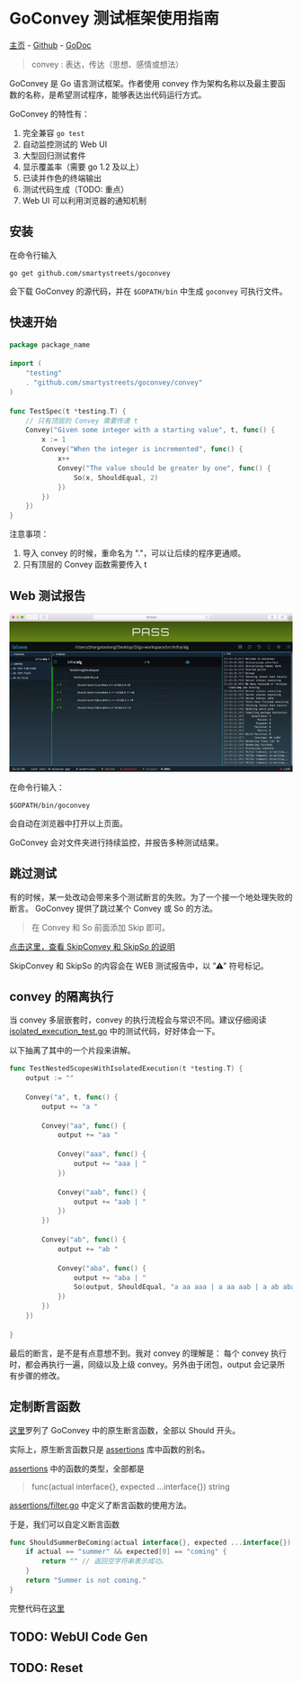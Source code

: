 # GoConvey 测试框架使用指南

[主页](http://goconvey.co/) -
[Github](https://github.com/smartystreets/goconvey) -
[GoDoc](https://godoc.org/github.com/smartystreets/goconvey#pkg-subdirectories)

> convey :
> 表达，传达（思想、感情或想法）

GoConvey 是 Go 语言测试框架。作者使用 convey 作为架构名称以及最主要函数的名称，是希望测试程序，能够表达出代码运行方式。

GoConvey 的特性有：

1. 完全兼容 `go test`
1. 自动监控测试的 Web UI
1. 大型回归测试套件
1. 显示覆盖率（需要 go 1.2 及以上）
1. 已读并作色的终端输出
1. 测试代码生成（TODO: 重点）
1. Web UI 可以利用浏览器的通知机制

## 安装

在命令行输入

```shell
go get github.com/smartystreets/goconvey
```

会下载 GoConvey 的源代码，并在 `$GOPATH/bin` 中生成 `goconvey` 可执行文件。

## 快速开始

```go
package package_name

import (
    "testing"
    . "github.com/smartystreets/goconvey/convey"
)

func TestSpec(t *testing.T) {
    // 只有顶层的 Convey 需要传递 t
    Convey("Given some integer with a starting value", t, func() {
        x := 1
        Convey("When the integer is incremented", func() {
            x++
            Convey("The value should be greater by one", func() {
                So(x, ShouldEqual, 2)
            })
        })
    })
}
```

注意事项：

1. 导入 convey 的时候，重命名为 "."，可以让后续的程序更通顺。
1. 只有顶层的 Convey 函数需要传入 t

## Web 测试报告

![GoConvey-WEB](GoConvey-WEB.webp)

在命令行输入：

```shell
$GOPATH/bin/goconvey
```

会自动在浏览器中打开以上页面。

GoConvey 会对文件夹进行持续监控，并报告多种测试结果。

## 跳过测试

有的时候，某一处改动会带来多个测试断言的失败。为了一个接一个地处理失败的断言。 GoConvey 提供了跳过某个 Convey 或 So 的方法。

> 在 Convey 和 So 前面添加 Skip 即可。

[点击这里，查看 SkipConvey 和 SkipSo 的说明](https://godoc.org/github.com/smartystreets/goconvey/convey#SkipConvey)

SkipConvey 和 SkipSo 的内容会在 WEB 测试报告中，以 "⚠" 符号标记。

## convey 的隔离执行

当 convey 多层嵌套时，convey 的执行流程会与常识不同。建议仔细阅读 [isolated_execution_test.go](https://github.com/smartystreets/goconvey/blob/master/convey/isolated_execution_test.go) 中的测试代码，好好体会一下。

以下抽离了其中的一个片段来讲解。

```go
func TestNestedScopesWithIsolatedExecution(t *testing.T) {
    output := ""

    Convey("a", t, func() {
        output += "a "

        Convey("aa", func() {
            output += "aa "

            Convey("aaa", func() {
                output += "aaa | "
            })

            Convey("aab", func() {
                output += "aab | "
            })
        })

        Convey("ab", func() {
            output += "ab "

            Convey("aba", func() {
                output += "aba | "
                So(output, ShouldEqual, "a aa aaa | a aa aab | a ab aba | ")
            })
        })
    })

}
```

最后的断言，是不是有点意想不到。我对 convey 的理解是： 每个 convey 执行时，都会再执行一遍，同级以及上级 convey。另外由于闭包，output 会记录所有步骤的修改。

## 定制断言函数

[这里](https://godoc.org/github.com/smartystreets/goconvey/convey#pkg-variables)罗列了 GoConvey 中的原生断言函数，全部以 Should 开头。

实际上，原生断言函数只是 [assertions](https://github.com/smartystreets/assertions) 库中函数的别名。

[assertions](https://github.com/smartystreets/assertions) 中的函数的类型，全部都是

> func(actual interface{}, expected ...interface{}) string

[assertions/filter.go](https://github.com/smartystreets/assertions/blob/master/filter.go) 中定义了断言函数的使用方法。

于是，我们可以自定义断言函数


```go
func ShouldSummerBeComing(actual interface{}, expected ...interface{}) string {
    if actual == "summer" && expected[0] == "coming" {
        return "" // 返回空字符串表示成功。
    }
    return "Summer is not coming."
}
```

完整代码在[这里](summer/summer_test.go)

## TODO: WebUI Code Gen

## TODO: Reset